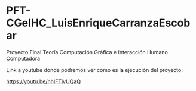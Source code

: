 # PFT-CGeIHC_LuisEnriqueCarranzaEscobar
Proyecto Final Teoría Computación Gráfica e Interacción Humano Computadora

Link a youtube donde podremos ver como es la ejecución del proyecto:

https://youtu.be/nhIFTlvUQaQ

